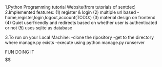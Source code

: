 1.Python Programming tutorial Website(from tutorials of sentdex)
2.Implemented features:
	(1) register & login
	(2) multiple url based -home,register,login,logout,account(TODO:)
	(3) material design on frontend
	(4) Quiet userfriendly and redirects based on whether user is authenticated or not
	(5) uses sqlite as database

3.To run on your Local Machine:
	-clone the ripository
	-get to the directory where manage.py exists
	-execute using python manage.py runserver


$$$$$$$$FUN DOING IT$$$$$$$$$$$$$$